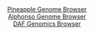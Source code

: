<div id="Pineapple_Genome_Browser" align="center">
  <a href="https://igv.org/app/?sessionURL=blob:zZJda9swGEb_i6BlA8eW7MSJDWU4adOmTZvR4KRNKUaxZVutLHmSnE_y36eVjd2s0FxsDHwhv8jW8xydPVgRqajgIASujTo2QsACqhTrKa5qRu5wRRQIc8wUsYAkOZGEpwSEe5BjpXF8PzZfllrXKnQcqutWhXkhbOXZuMI7wfFa2amonIFgDC.FxFpI5fQlXgmHFqvWmixxXdvmbM_uOBnW2MGsLgVXwqkJL5K1.V_ya5QUhIuKJFXDNH0LkJg8JmNm5_hLNJ9GaUqUuiHbUXYW3YyimXcRLy79wSKeXM1jf346pQXHupHk7CWfPbyMy0Wcn7h9vOvjzqUq3W6lHm.ZOvHOTy82NZVEnaEu6rURRL5n0FCekc3_1No89NjmpvBj73rEG7OY3xWj8cM6fb2FsBhn9w_pO90PFmAibYwNIC1lN0TQ8qBvdVy_9WOJehaEgSEkBQXh07MFtMTpq9n.tAd6WxtngCLfmjd9LCBkRiQIWwGEXRQEbqfdbcMgQAdrDxrJ_h7eYXwfdKEbua6f5JRpI3SWKF4rG3Nur9LcLnZH8uS3vWbCmtnsqr.JFxEr.zcG7HCw8OgQ_pFm2xAwh79doqn6kUz_xL2PBLH18ljh3HhngKAXDbdR6V7N_K_jlMfZdHLubt8HdBycXMgKa7PfTMzrT.NWWFLMtRmsqKJLyqjezg1HsQYhcj0jLkgFE8ZEIIvlJ2hBC3Xg59.Ceofnw3c-">Pineapple Genome Browser</a>
</div>
<div id="Alphonso_Genome_Browser" align="center">
  <a href="https://igv.org/app/?sessionURL=blob:zZNra9swGIX_i6BlA8fXJI4NZSRt0qb3NiRZU4p5bcu2GltSJMVuGvLfp5aNfVmh.bAxEEJ60eWco0dbVGMhCaMoRK7pdEzHQQaSBWsmUPESX0OFJQozKCU2kMAZFpgmGIVblIFUML2_1DsLpbgMLYso3qqA5syUngkVvDIKjTQTVlnHrCwhZgIUE9IaCKiZRfK61eAYODf13Z7ZsVJQYEHJC0YlszimedTo86JfpSjHlFU4qtalIu8CIq1Ha0zNDL7155N.kmApL_BmnB71L8b9mTecLk67x4vpzdl82p0fTkhOQa0FPjpwBy_FaxyL.PbAHQ1PhO7TZkmmEz9bf78eyAPv5HD4wonA8sjxnV7bse2er.MhNMUv_5Nz3cie7o8HNXku4nhZZ97ojj.c3c5w3bte1OP8A987A5UsWWsaUFIIP3Rsw7O7Rsfttt6GTs.w7UCnIxhB4eOTgZSAZKmXP26R2nDNDJJ4tX7Hx0BMpFigsBXYtu8Egdtp.207CJydsUVrUf69aEfT.8C33b7rdqOMlEoDnUaScmkCpWadZGb.umeWq5o_N5tA81PMVjf0dLMcXsxuRsQLFuP2hxTpy98fUFv9jKZ_wt1nhJgq3he2h1Gfw8MQ9Jc783rN1d3bj.PnAOXlOZ0t_xhRTxveL56MiQqUXq8revqTuRoEAap0oSaSxKQkajPXSbIGhY7raXRRwkqmWUQij7_Yhm04Hfvrb0S93dPuBw--">Alphonso Genome Browser</a>
</div>


<div id="DAF_Genomics_Browser" align="center">
  <a href="https://igv.org/app/?sessionURL=blob:tZFra9swFIb_iyD9ZDuW7MSxIQwvS7qQXrYGNzSlhBPnODaxLFeSk2Yh_33C6xhslDHoQBIS5_K.Os.J7FGqQlQkIsyhPYdSYhGVi8MceF3iDXBUJMqgVGgRiRlKrFIk0YlkoDQkd1emMte6VlG3u4HM3mIleJEqR3kO1LYSjc7RpNrMAQ7fRAUH5aSCm2QNXSjrXFRKdCFNUSnb7dZYbVcHMMfP2KptiSvelLpoVVfGhDG2cTIwbotqgy9_MfIflM0qPsSLedzWz_A43Qzj2TS.98bJ8rI_Wia3nxdJf3ExL7YV6EbisPfleu3J.Si5Fdy_XN_j7Otg2mGTXZzvtx3v08X4pS4kqiEN6MCnrhsG5GyRUqSNgUDSXNKI.lbABhbzffv16vX6ZgpSFCR6fLKIlpDuTPrjiehjbVARhc9NS80iQm5QksgOXTegYch6fuC7YUjP1ok0snxnlpPkLgxcFjPWd9bAjX5WlO0AjdCfwfcC.Vtns_8V1J7mC3Yl.cMEHm685fPA342PIhh12Ed2eAOURd78WCYkB21CP56vWKA0ehwr_YuLd346fwc-">DAF Genomics Browser</a>
</div>

